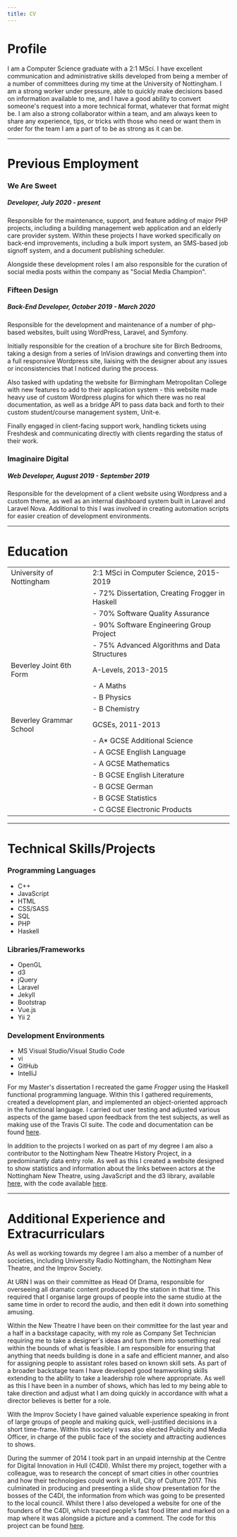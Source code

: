 ```yaml
---
title: CV
---
```


# Profile
I am a Computer Science graduate with a 2:1 MSci.
I have excellent communication and administrative skills developed from being a member of a number of committees during my time at the University of Nottingham.
I am a strong worker under pressure, able to quickly make decisions based on information available to me, and I have a good ability to convert someone's request into a more technical format, whatever that format might be.
I am also a strong collaborator within a team, and am always keen to share any experience, tips, or tricks with those who need or want them in order for the team I am a part of to be as strong as it can be.

------

# Previous Employment

### We Are Sweet
##### Developer, July 2020 - present

Responsible for the maintenance, support, and feature adding of major PHP projects, including a building management web application and an elderly care provider system. Within these projects I have worked specifically on back-end improvements, including a bulk import system, an SMS-based job signoff system, and a document publishing scheduler.

Alongside these development roles I am also responsible for the curation of social media posts within the company as "Social Media Champion".

### Fifteen Design
##### Back-End Developer, October 2019 - March 2020

Responsible for the development and maintenance of a number of php-based websites, built using WordPress, Laravel, and Symfony.

Initially responsible for the creation of a brochure site for Birch Bedrooms, taking a design from a series of InVision drawings and converting them into a full responsive Wordpress site, liaising with the designer about any issues or inconsistencies that I noticed during the process.

Also tasked with updating the website for Birmingham Metropolitan College with new features to add to their application system - this website made heavy use of custom Wordpress plugins for which there was no real documentation, as well as a bridge API to pass data back and forth to their custom student/course management system, Unit-e.

Finally engaged in client-facing support work, handling tickets using Freshdesk and communicating directly with clients regarding the status of their work.

### Imaginaire Digital
##### Web Developer, August 2019 - September 2019

Responsible for the development of a client website using Wordpress and a custom theme, as well as an internal dashboard system built in Laravel and Laravel Nova.
Additional to this I was involved in creating automation scripts for easier creation of development environments.


------

# Education

|                           |                                                 |
|---------------------------|-------------------------------------------------|
| University of Nottingham  | 2:1 MSci in Computer Science, 2015-2019         |
|                           | - 72% Dissertation, Creating Frogger in Haskell   |
|                           | - 70% Software Quality Assurance                  |
|                           | - 90% Software Engineering Group Project          |
|                           | - 75% Advanced Algorithms and Data Structures     |
| Beverley Joint 6th Form   | A-Levels, 2013-2015                             |
|                           | - A Maths                                         |
|                           | - B Physics                                       |
|                           | - B Chemistry                                     |
| Beverley Grammar School   | GCSEs, 2011-2013                                |
|                           | - A* GCSE Additional Science                      |
|                           | - A GCSE English Language                         |
|                           | - A GCSE Mathematics                              |
|                           | - B GCSE English Literature                       |
|                           | - B GCSE German                                   |
|                           | - B GCSE Statistics                               |
|                           | - C GCSE Electronic Products                      |

------

# Technical Skills/Projects

### Programming Languages

- C++
- JavaScript
- HTML
- CSS/SASS
- SQL
- PHP
- Haskell

### Libraries/Frameworks

- OpenGL
- d3
- jQuery
- Laravel
- Jekyll
- Bootstrap
- Vue.js
- Yii 2

### Development Environments

- MS Visual Studio/Visual Studio Code
- vi
- GitHub
- IntelliJ

For my Master's dissertation I recreated the game *Frogger* using the Haskell functional programming language.
Within this I gathered requirements, created a development plan, and implemented an object-oriented approach in the functional language.
I carried out user testing and adjusted various aspects of the game based upon feedback from the test subjects, as well as making use of the Travis CI suite.
The code and documentation can be found [here](https://github.com/GingertronMk1/Dissertation).

In addition to the projects I worked on as part of my degree I am also a contributor to the Nottingham New Theatre History Project, in a predominantly data entry role.
As well as this I created a website designed to show statistics and information about the links between actors at the Nottingham New Theatre, using JavaScript and the d3 library, available [here](/nnt_stats/main/), with the code available [here](https://github.com/GingertronMk1/gingertronmk1.github.io/tree/master/nnt_stats).

------

# Additional Experience and Extracurriculars

As well as working towards my degree I am also a member of a number of societies, including University Radio Nottingham, the Nottingham New Theatre, and the Improv Society.

At URN I was on their committee as Head Of Drama, responsible for overseeing all dramatic content produced by the station in that time.
This required that I organise large groups of people into the same studio at the same time in order to record the audio, and then edit it down into something amusing.

Within the New Theatre I have been on their committee for the last year and a half in a backstage capacity, with my role as Company Set Technician requiring me to take a designer's ideas and turn them into something real within the bounds of what is feasible.
I am responsible for ensuring that anything that needs building is done in a safe and efficient manner, and also for assigning people to assistant roles based on known skill sets.
As part of a broader backstage team I have developed good teamworking skills extending to the ability to take a leadership role where appropriate.
As well as this I have been in a number of shows, which has led to my being able to take direction and adjust what I am doing quickly in accordance with what a director believes is better for a role.

With the Improv Society I have gained valuable experience speaking in front of large groups of people and making quick, well-justified decisions in a short time-frame.
Within this society I was also elected Publicity and Media Officer, in charge of the public face of the society and attracting audiences to shows.

During the summer of 2014 I took part in an unpaid internship at the Centre for Digital Innovation in Hull (C4DI).
Whilst there my project, together with a colleague, was to research the concept of smart cities in other countries and how their technologies could work in Hull, City of Culture 2017.
This culminated in producing and presenting a slide show presentation for the bosses of the C4DI, the information from which was going to be presented to the local council.
Whilst there I also developed a website for one of the founders of the C4DI, which traced people's fast food litter and marked on a map where it was alongside a picture and a comment.
The code for this project can be found [here](https://github.com/GingertronMk1/McRubbish).

<div class="p-y-2"></div>

